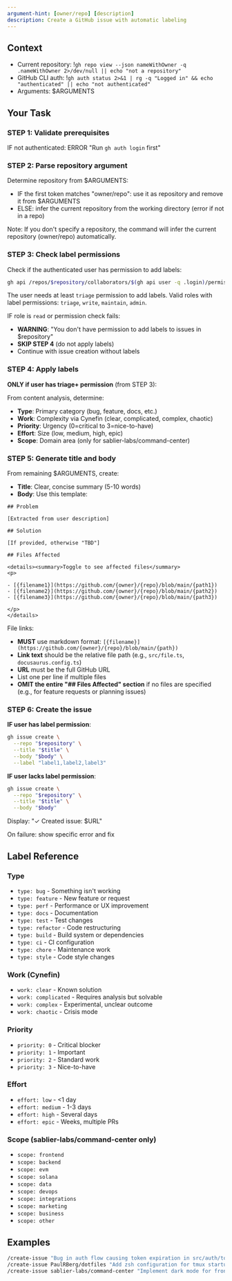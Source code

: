 ```yaml
---
argument-hint: [owner/repo] [description]
description: Create a GitHub issue with automatic labeling
---
```


## Context

- Current repository: !`gh repo view --json nameWithOwner -q .nameWithOwner 2>/dev/null || echo "not a repository"`
- GitHub CLI auth: !`gh auth status 2>&1 | rg -q "Logged in" && echo "authenticated" || echo "not authenticated"`
- Arguments: $ARGUMENTS

## Your Task

### STEP 1: Validate prerequisites

IF not authenticated: ERROR "Run `gh auth login` first"

### STEP 2: Parse repository argument

Determine repository from $ARGUMENTS:
- IF the first token matches "owner/repo": use it as repository and remove it from $ARGUMENTS
- ELSE: infer the current repository from the working directory (error if not in a repo)

Note: If you don't specify a repository, the command will infer the current repository (owner/repo) automatically.

### STEP 3: Check label permissions

Check if the authenticated user has permission to add labels:

```bash
gh api /repos/$repository/collaborators/$(gh api user -q .login)/permission -q .role_name
```

The user needs at least `triage` permission to add labels. Valid roles with label permissions: `triage`, `write`, `maintain`, `admin`.

IF role is `read` or permission check fails:
- **WARNING**: "You don't have permission to add labels to issues in $repository"
- **SKIP STEP 4** (do not apply labels)
- Continue with issue creation without labels

### STEP 4: Apply labels

**ONLY if user has triage+ permission** (from STEP 3):

From content analysis, determine:
- **Type**: Primary category (bug, feature, docs, etc.)
- **Work**: Complexity via Cynefin (clear, complicated, complex, chaotic)
- **Priority**: Urgency (0=critical to 3=nice-to-have)
- **Effort**: Size (low, medium, high, epic)
- **Scope**: Domain area (only for sablier-labs/command-center)

### STEP 5: Generate title and body

From remaining $ARGUMENTS, create:
- **Title**: Clear, concise summary (5-10 words)
- **Body**: Use this template:

```
## Problem

[Extracted from user description]

## Solution

[If provided, otherwise "TBD"]

## Files Affected

<details><summary>Toggle to see affected files</summary>
<p>

- [{filename1}](https://github.com/{owner}/{repo}/blob/main/{path1})
- [{filename2}](https://github.com/{owner}/{repo}/blob/main/{path2})
- [{filename3}](https://github.com/{owner}/{repo}/blob/main/{path3})

</p>
</details>
```

File links:
- **MUST** use markdown format: `[{filename}](https://github.com/{owner}/{repo}/blob/main/{path})`
- **Link text** should be the relative file path (e.g., `src/file.ts`, `docusaurus.config.ts`)
- **URL** must be the full GitHub URL
- List one per line if multiple files
- **OMIT the entire "## Files Affected" section** if no files are specified (e.g., for feature requests or planning issues)

### STEP 6: Create the issue

**IF user has label permission**:
```bash
gh issue create \
  --repo "$repository" \
  --title "$title" \
  --body "$body" \
  --label "label1,label2,label3"
```

**IF user lacks label permission**:
```bash
gh issue create \
  --repo "$repository" \
  --title "$title" \
  --body "$body"
```

Display: "✓ Created issue: $URL"

On failure: show specific error and fix

## Label Reference

### Type
- `type: bug` - Something isn't working
- `type: feature` - New feature or request
- `type: perf` - Performance or UX improvement
- `type: docs` - Documentation
- `type: test` - Test changes
- `type: refactor` - Code restructuring
- `type: build` - Build system or dependencies
- `type: ci` - CI configuration
- `type: chore` - Maintenance work
- `type: style` - Code style changes

### Work (Cynefin)
- `work: clear` - Known solution
- `work: complicated` - Requires analysis but solvable
- `work: complex` - Experimental, unclear outcome
- `work: chaotic` - Crisis mode

### Priority
- `priority: 0` - Critical blocker
- `priority: 1` - Important
- `priority: 2` - Standard work
- `priority: 3` - Nice-to-have

### Effort
- `effort: low` - <1 day
- `effort: medium` - 1-3 days
- `effort: high` - Several days
- `effort: epic` - Weeks, multiple PRs

### Scope (sablier-labs/command-center only)
- `scope: frontend`
- `scope: backend`
- `scope: evm`
- `scope: solana`
- `scope: data`
- `scope: devops`
- `scope: integrations`
- `scope: marketing`
- `scope: business`
- `scope: other`

## Examples

```bash
/create-issue "Bug in auth flow causing token expiration in src/auth/token.ts"
/create-issue PaulRBerg/dotfiles "Add zsh configuration for tmux startup"
/create-issue sablier-labs/command-center "Implement dark mode for frontend dashboard"
```
